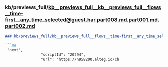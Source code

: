 ### kb/previews_full/kb__previews_full__kb__previews_full__flows__time-first__any_time_selected@guest.har.part008.md.part001.md.part002.md

```md
### kb/previews_full/kb__previews_full__flows__time-first__any_time_selected@guest.har.part008.md.part001.md (part 002)

```md
 "next",
                "scriptId": "20294",
                "url": "https://n958200.alteg.io/ch
```

```

```
